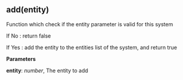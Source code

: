 add(entity)
-----------
Function which check if the entity parameter is valid for this system

If No : return false

If Yes : add the entity to the entities list of the system, and return true



**Parameters**

**entity**:  *number*,  The entity to add

